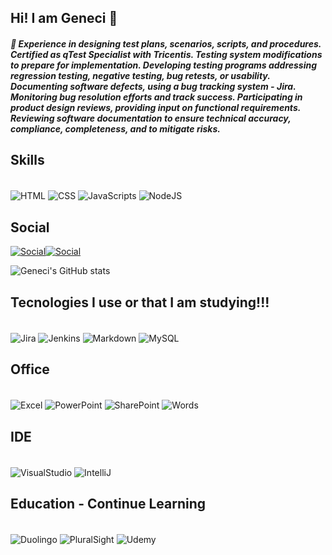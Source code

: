 ## Hi! I am Geneci 👋

##### 💯 Experience in designing test plans, scenarios, scripts, and procedures. Certified as qTest Specialist with Tricentis. Testing system modifications to prepare for implementation. Developing testing programs addressing regression testing, negative testing, bug retests, or usability. Documenting software defects, using a bug tracking system - Jira. Monitoring bug resolution efforts and track success. Participating in product design reviews, providing input on functional requirements. Reviewing software documentation to ensure technical accuracy, compliance, completeness, and to mitigate risks.

## Skills

<div style="display: inline_block"><br/>
    <img align="center" alt="HTML" src="https://img.shields.io/badge/HTML-239120?style=for-the-badge&logo=html5&logoColor=white" />
    <img align="center" alt="CSS" src="https://img.shields.io/badge/CSS-239120?&style=for-the-badge&logo=css3&logoColor=white" />
    <img align="center" alt="JavaScripts" src="https://img.shields.io/badge/JavaScript-F7DF1E?style=for-the-badge&logo=javascript&logoColor=black" />
    <img align="center" alt="NodeJS" src="https://img.shields.io/badge/Node.js-43853D?style=for-the-badge&logo=node.js&logoColor=white" />
</div>

## Social

[![Social](https://img.shields.io/badge/GitHub-100000?style=for-the-badge&logo=github&logoColor=white)](https://github.com/gencruz/gencruz/edit/main/README.md)[![Social](https://img.shields.io/badge/LinkedIn-0077B5?style=for-the-badge&logo=linkedin&logoColor=white)](https://linkedin.com/in/geneci-cruz-ui-fhatharta)


![Geneci's GitHub stats](https://github-readme-stats.vercel.app/api?username=gencruz&show_icons=true&theme=radical)


## Tecnologies I use or that I am studying!!!

<div style="display: inline_block"><br/>
    <img align="center" alt="Jira" src="https://img.shields.io/badge/Jira-0052CC?style=for-the-badge&logo=Jira&logoColor=white" />
    <img align="center" alt="Jenkins" src="https://img.shields.io/badge/Jenkins-D24939?style=for-the-badge&logo=Jenkins&logoColor=white" />
    <img align="center" alt="Markdown" src="https://img.shields.io/badge/Markdown-000000?style=for-the-badge&logo=markdown&logoColor=white" />
    <img align="center" alt="MySQL" src="https://img.shields.io/badge/MySQL-005C84?style=for-the-badge&logo=mysql&logoColor=white" />
</div>

 
## Office

<div style="display: inline_block"><br/>
    <img align="center" alt="Excel" src="https://img.shields.io/badge/Microsoft_Excel-217346?style=for-the-badge&logo=microsoft-excel&logoColor=white" />
    <img align="center" alt="PowerPoint" src="https://img.shields.io/badge/Microsoft_PowerPoint-B7472A?style=for-the-badge&logo=microsoft-powerpoint&logoColor=white" />
    <img align="center" alt="SharePoint" src="https://img.shields.io/badge/Microsoft_SharePoint-0078D4?style=for-the-badge&logo=microsoft-sharepoint&logoColor=white" />
    <img align="center" alt="Words" src="https://img.shields.io/badge/Microsoft_Word-2B579A?style=for-the-badge&logo=microsoft-word&logoColor=white" />
</div>

## IDE
<div style="display: inline_block"><br/>
    <img align="center" alt="VisualStudio" src="https://img.shields.io/badge/Visual_Studio_Code-0078D4?style=for-the-badge&logo=visual%20studio%20code&logoColor=white" />
    <img align="center" alt="IntelliJ" src="https://img.shields.io/badge/IntelliJ_IDEA-000000.svg?style=for-the-badge&logo=intellij-idea&logoColor=white" />
   
</div>

## Education - Continue Learning
<div style="display: inline_block"><br/>
    <img align="center" alt="Duolingo" src="https://img.shields.io/badge/Duolingo-58CC02?style=for-the-badge&logo=Duolingo&logoColor=white" />
    <img align="center" alt="PluralSight" src="https://img.shields.io/badge/Pluralsight-F15B2A?style=for-the-badge&logo=Pluralsight&logoColor=white" />
    <img align="center" alt="Udemy" src="https://img.shields.io/badge/Udemy-EC5252?style=for-the-badge&logo=Udemy&logoColor=white" />
</div>

